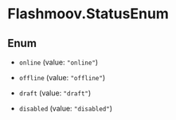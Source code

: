 # Flashmoov.StatusEnum

## Enum


* `online` (value: `"online"`)

* `offline` (value: `"offline"`)

* `draft` (value: `"draft"`)

* `disabled` (value: `"disabled"`)


